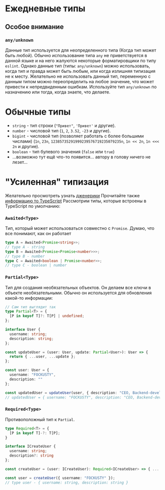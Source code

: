 # Ежедневные типы

## Особое внимание

### `any/unknown`

Данные тип используется для неопределенного типа (Когда тип может быть любой). Обычно использование типа `any` не приветствуется в данной языке и на него жалуются некоторые форматировщики по типу `eslint`. Однако данные тип (типы: `any/unknown`) можно использовать, когда тип и правда может быть любым, или когда излишняя типизация не к месту.
Желательно не использовать данный тип, переменную с данным типом можно переопределить на любое значение, что может привести к непредвиденным ошибкам. Используйте тип `any/unknown` по назначению или тогда, когда знаете, что делаете.

# Обычные типы

- `string` - тип строки (`"Привет"`, `'Привет'` и другие).
- `number` - числовой тип (`1`, `2`, `3.52`, `-23` и другие).
- `bigint` - числовой тип (позволяет работать с более большими числами) (`1n`, `23n`, `12385735291999239576719235079235n`, `1n << 2n`, `1n <<< 2n` и другие).
- `boolean` - тип булевого значения (`false` или `true`)
- ...возможно тут ещё что-то появится... автору в голову ничего не лезет...

# "Усиленная" типизация

Желательно просмотреть узнать [дженерики](./generics.md)
Прочитайте также [информацию то TypeScript](https://www.typescriptlang.org/docs/handbook/utility-types.html)
Рассмотрим типы, которые встроены в TypeScript по умолчанию:

### `Awaited<Type>`

Тип, который может использоваться совместно с `Promise`. Думаю, что все понимают, как он работает

```ts
type A = Awaited<Promise<string>>;
// type A - string
type B = Awaited<Promise<Promise<number>>>;
// type B - number
type C = Awaited<boolean | Promise<number>>;
// type C - boolean | number
```

### `Partial<Type>`

Тип для создания необязательных объектов. Он делаем все ключи в объекте необязательными. Обычно он используется для обновления какой-то информации:

```ts
// Сам тип выглядит так
type Partial<T> = {
  [P in keyof T]?: T[P] | undefined;
};
```

```ts
interface User {
  username: string;
  description: string;
};

const updateUser = (user: User, update: Partial<User>): User => {
  return { ...user, ...update };
};

const user: User = {
  username: "FOCKUSTY",
  description: ""
};

const updatedUser = updateUser(user, { description: "CEO, Backend-developer" });
// updatedUser = { username: "FOCKUSTY", description: "CEO, Backend-developer" }
```

### `Required<Type>`

Противоположный тип к `Partial`.

```ts
type Required<T> = {
  [P in keyof T]-?: T[P];
}
```

```ts
interface ICreateUser {
  username: string;
  description?: string
};

const createUser = (user: ICreateUser): Required<ICreateUser> => { ... };

const user = createUser({ username: "FOCKUSTY" });
// type user - { username: string, description: string }
```
